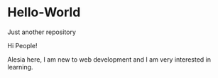 # Hello-World
Just another repository

Hi People!

Alesia here, I am new to web development and I am very interested in learning. 
